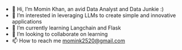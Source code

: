 - 👋 Hi, I’m Momin Khan, an avid Data Analyst and Data Junkie :)
- 👀 I’m interested in leveraging LLMs to create simple and innovative applications
- 🌱 I’m currently learning Langchain and Flask
- 💞️ I’m looking to collaborate on learning
- 📫 How to reach me momink2520@gmail.com

<!---
MominK2502/MominK2502 is a ✨ special ✨ repository because its `README.md` (this file) appears on your GitHub profile.
You can click the Preview link to take a look at your changes.
--->

